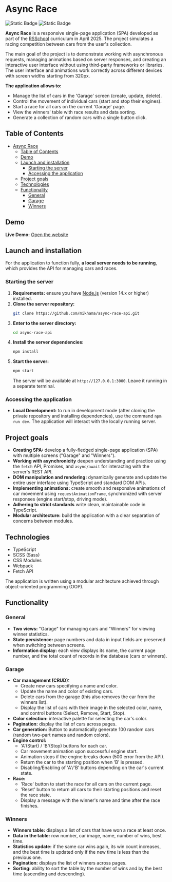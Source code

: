 # Async Race

![Static Badge](https://img.shields.io/badge/status-completed-success)
![Static Badge](https://img.shields.io/badge/version-1.0.0-blue)

**Async Race** is a responsive single-page application (SPA) developed as part of the [RSSchool](https://rs.school/) curriculum in April 2025. The project simulates a racing competition between cars from the user's collection.

The main goal of the project is to demonstrate working with asynchronous requests, managing animations based on server responses, and creating an interactive user interface without using third-party frameworks or libraries. The user interface and animations work correctly across different devices with screen widths starting from 320px.

**The application allows to:**

- Manage the list of cars in the 'Garage' screen (create, update, delete).
- Control the movement of individual cars (start and stop their engines).
- Start a race for all cars on the current 'Garage' page.
- View the winners' table with race results and data sorting.
- Generate a collection of random cars with a single button click.

## Table of Contents

- [Async Race](#async-race)
  - [Table of Contents](#table-of-contents)
  - [Demo](#demo)
  - [Launch and installation](#launch-and-installation)
    - [Starting the server](#starting-the-server)
    - [Accessing the application](#accessing-the-application)
  - [Project goals](#project-goals)
  - [Technologies](#technologies)
  - [Functionality](#functionality)
    - [General](#general)
    - [Garage](#garage)
    - [Winners](#winners)

## Demo

**Live Demo:** [Open the website](https://cherkasovaa.github.io/async-race-spa/)

## Launch and installation

For the application to function fully, **a local server needs to be running**, which provides the API for managing cars and races.

### Starting the server

1.  **Requirements:** ensure you have [Node.js](https://nodejs.org/) (version 14.x or higher) installed.
2.  **Clone the server repository:**
    ```bash
    git clone https://github.com/mikhama/async-race-api.git
    ```
3.  **Enter to the server directory:**
    ```bash
    cd async-race-api
    ```
4.  **Install the server dependencies:**
    ```bash
    npm install
    ```
5.  **Start the server:**
    ```bash
    npm start
    ```
    The server will be available at `http://127.0.0.1:3000`. Leave it running in a separate terminal.

### Accessing the application

- **Local Development:** to run in development mode (after cloning the private repository and installing dependencies), use the command `npm run dev`. The application will interact with the locally running server.

## Project goals

- **Creating SPA:** develop a fully-fledged single-page application (SPA) with multiple screens ("Garage" and "Winners").
- **Working with asynchronicity** deepen understanding and practice using the `fetch` API, Promises, and `async/await` for interacting with the server's REST API.
- **DOM manipulation and rendering:** dynamically generate and update the entire user interface using TypeScript and standard DOM APIs.
- **Implementing animations:** create smooth and responsive animations of car movement using `requestAnimationFrame`, synchronized with server responses (engine start/stop, driving mode).
- **Adhering to strict standards** write clean, maintainable code in TypeScript.
- **Modular architecture:** build the application with a clear separation of concerns between modules.

## Technologies

- TypeScript
- SCSS (Sass)
- CSS Modules
- Webpack
- Fetch API

The application is written using a modular architecture achieved through object-oriented programming (OOP).

## Functionality

### General

- **Two views:** "Garage" for managing cars and "Winners" for viewing winner statistics.
- **State persistence:** page numbers and data in input fields are preserved when switching between screens.
- **Information display:** each view displays its name, the current page number, and the total count of records in the database (cars or winners).

### Garage

- **Car management (CRUD):**
  - Create new cars specifying a name and color.
  - Update the name and color of existing cars.
  - Delete cars from the garage (this also removes the car from the winners list).
  - Display the list of cars with their image in the selected color, name, and control buttons (Select, Remove, Start, Stop).
- **Color selection:** interactive palette for selecting the car's color.
- **Pagination:** display the list of cars across pages.
- **Car generation:** Button to automatically generate 100 random cars (random two-part names and random colors).
- **Engine control:**
  - 'A'(Start) / 'B'(Stop) buttons for each car.
  - Car movement animation upon successful engine start.
  - Animation stops if the engine breaks down (500 error from the API).
  - Return the car to the starting position when 'B' is pressed.
  - Disabling/Enabling of 'A'/'B' buttons depending on the car's current state.
- **Race:**
  - 'Race' button to start the race for all cars on the current page.
  - 'Reset' button to return all cars to their starting positions and reset the race state.
  - Display a message with the winner's name and time after the race finishes.

### Winners

- **Winners table:** displays a list of cars that have won a race at least once.
- **Data in the table:** row number, car image, name, number of wins, best time.
- **Statistics update:** if the same car wins again, its win count increases, and the best time is updated only if the new time is less than the previous one.
- **Pagination:** displays the list of winners across pages.
- **Sorting:** ability to sort the table by the number of wins and by the best time (ascending and descending).
